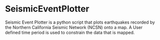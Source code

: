 # SeismicEventPlotter
Seismic Event Plotter is a python script that plots earthquakes recorded by the Northern California Seismic Network (NCSN) onto a map. A User defined time period is used to constrain the data that is mapped.
